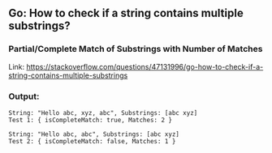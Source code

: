## Go: How to check if a string contains multiple substrings?

### Partial/Complete Match of Substrings with Number of Matches

Link: https://stackoverflow.com/questions/47131996/go-how-to-check-if-a-string-contains-multiple-substrings

### Output:
```
String: "Hello abc, xyz, abc", Substrings: [abc xyz]
Test 1: { isCompleteMatch: true, Matches: 2 }

String: "Hello abc, abc", Substrings: [abc xyz]
Test 2: { isCompleteMatch: false, Matches: 1 }
```
